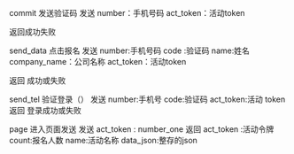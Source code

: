 commit  发送验证码
发送 number：手机号码
    act_token：活动token

返回成功失败

send_data   点击报名
发送 number:手机号码
     code :验证码
     name:姓名
     company_name：公司名称
     act_token：活动token

返回 成功或失败

send_tel    验证登录（）
发送 number:手机号 
    code:验证码
    act_token:活动 token
返回 登录成功或失败

page  进入页面发送
发送 act_token : number_one
返回 act_token :活动令牌
     count:报名人数
     name:活动名称
     data_json:整存的json